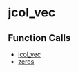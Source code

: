 # jcol_vec

## Function Calls
- [jcol_vec](CSD/kCSD/ica/kCsd1D_ICA/STICA_UTIL/jcol_vec.md)
- [zeros](CSD/kCSD/ica/kCsd1D_ICA/STICA_UTIL/zeros.md)
